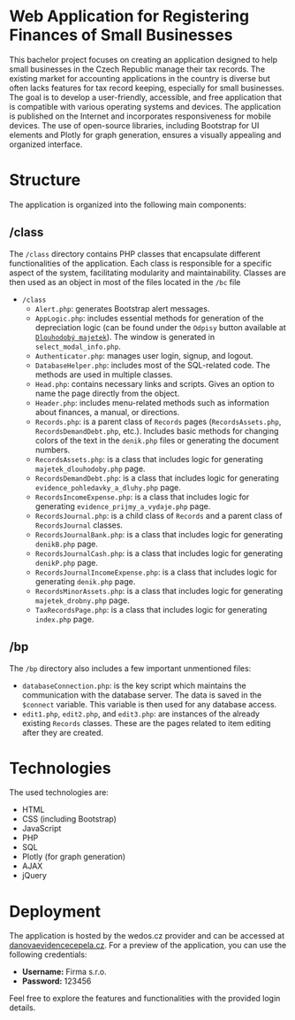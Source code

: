 # Web Application for Registering Finances of Small Businesses
This bachelor project focuses on creating an application designed to help small businesses in the Czech Republic manage their tax records. The existing market for accounting applications in the country is diverse but often lacks features for tax record keeping, especially for small businesses. The goal is to develop a user-friendly, accessible, and free application that is compatible with various operating systems and devices. The application is published on the Internet and incorporates responsiveness for mobile devices. The use of open-source libraries, including Bootstrap for UI elements and Plotly for graph generation, ensures a visually appealing and organized interface.

# Structure

The application is organized into the following main components:

## /class

The `/class` directory contains PHP classes that encapsulate different functionalities of the application. Each class is responsible for a specific aspect of the system, facilitating modularity and maintainability. Classes are then used as an object in most of the files located in the `/bc` file

- `/class`
  - `Alert.php`: generates Bootstrap alert messages.
  - `AppLogic.php`: includes essential methods for generation of the depreciation logic (can be found under the `Odpisy` button available at [`Dlouhodobý majetek`](https://danovaevidencecepela.cz/majetek_dlouhodoby.php)). The window is generated in `select_modal_info.php`.
  - `Authenticator.php`: manages user login, signup, and logout. 
  - `DatabaseHelper.php`: includes most of the SQL-related code. The methods are used in multiple classes.
  - `Head.php`: contains necessary links and scripts. Gives an option to name the page directly from the object.
  - `Header.php`: includes menu-related methods such as information about finances, a manual, or directions.
  - `Records.php`: is a parent class of `Records` pages (`RecordsAssets.php`, `RecordsDemandDebt.php`, etc.). Includes basic methods for changing colors of the text in the `denik.php` files or generating the document numbers.
  - `RecordsAssets.php`: is a class that includes logic for generating `majetek_dlouhodoby.php` page.
  - `RecordsDemandDebt.php`: is a class that includes logic for generating `evidence_pohledavky_a_dluhy.php` page.
  - `RecordsIncomeExpense.php`: is a class that includes logic for generating `evidence_prijmy_a_vydaje.php` page.
  - `RecordsJournal.php`:  is a child class of `Records` and a parent class of `RecordsJournal` classes.
  - `RecordsJournalBank.php`:  is a class that includes logic for generating `denikB.php` page.
  - `RecordsJournalCash.php`:  is a class that includes logic for generating `denikP.php` page.
  - `RecordsJournalIncomeExpense.php`:  is a class that includes logic for generating `denik.php` page.
  - `RecordsMinorAssets.php`:  is a class that includes logic for generating `majetek_drobny.php` page.
  - `TaxRecordsPage.php`:  is a class that includes logic for generating `index.php` page.
 
## /bp
The `/bp` directory also includes a few important unmentioned files:

- `databaseConnection.php`: is the key script which maintains the communication with the database server. The data is saved in the `$connect` variable. This variable is then used for any database access.
- `edit1.php`, `edit2.php`, and `edit3.php`: are instances of the already existing `Records` classes. These are the pages related to item editing after they are created.

# Technologies

The used technologies are:

- HTML
- CSS (including Bootstrap)
- JavaScript
- PHP
- SQL
- Plotly (for graph generation)
- AJAX
- jQuery

# Deployment

The application is hosted by the wedos.cz provider and can be accessed at [danovaevidencecepela.cz](https://danovaevidencecepela.cz). For a preview of the application, you can use the following credentials: 

- **Username:** Firma s.r.o.
- **Password:** 123456

Feel free to explore the features and functionalities with the provided login details.
